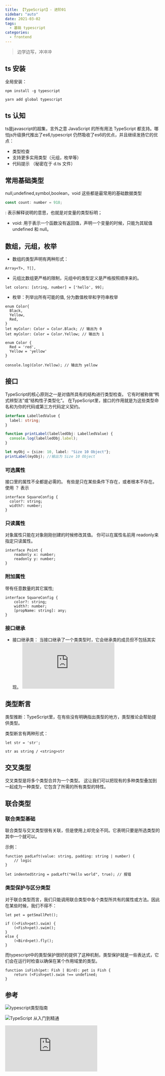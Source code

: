 ```yaml
---
title: 【TypeScript】- 进阶01
sidebar: "auto"
date: 2021-03-02
tags:
  - 基础 typescript
categories:
  - frontend
---
```


> 边学边写，冲冲冲

<!-- more -->

## ts 安装

全局安装：
```
npm install -g typescript

yarn add global typescript
```

## ts 认知

ts是javascript的超集，言外之意 JavaScript 的所有用法 TypeScript 都支持。哪怕js升级换代推出了es6,typescript 仍然吸收了es6的优点，并且继续发扬它的优点：
- 类型检查
- 支持更多实用类型（元组，枚举等）
- 代码提示 （秘密在于 d.ts 文件）

## 常用基础类型

null,undefined,symbol,boolean，void 这些都是最常用的基础数据类型

```js
const count: number = 918;
```

: 表示解释说明的意思，也就是对变量的类型标明；

* void: 用于表示一个函数没有返回值，声明一个变量的时候，只能为其赋值undefined 和 null。

## 数组，元组，枚举

- 数组的类型声明有两种形式：
```
Array<T>, T[], 
```

- 元组比数组更严格的限制，元组中的类型定义是严格按照顺序来的。

```
let colors: [string, number] = ['hello', 99];
```
- 枚举：列举出所有可能的值, 分为数值枚举和字符串枚举

```
enum Color{
  Black,
  Yellow,
  Red,
}
let myColor: Color = Color.Black; // 输出为 0
let myColor: Color = Color.Yellow; // 输出为 1

```

```
enum Color {
  Red = 'red',
  Yellow = 'yellow'
}

console.log(Color.Yellow); // 输出为 yellow
```

## 接口

TypeScript的核心原则之一是对值所具有的结构进行类型检查。 它有时被称做“鸭式辨型法”或“结构性子类型化”。 在TypeScript里，接口的作用就是为这些类型命名和为你的代码或第三方代码定义契约。

``` ts
interface LabelledValue {
  label: string;
}

function printLabel(labelledObj: LabelledValue) {
  console.log(labelledObj.label);
}

let myObj = {size: 10, label: "Size 10 Object"};
printLabel(myObj); //输出为 Size 10 Object
```

### 可选属性
接口里的属性不全都是必需的。 有些是只在某些条件下存在，或者根本不存在。使用 ？ 表示

```
interface SquareConfig {
  color?: string;
  width?: number;
}
```
### 只读属性
对象属性只能在对象刚刚创建的时候修改其值。 你可以在属性名前用 readonly来指定只读属性。
```
interface Point {
    readonly x: number;
    readonly y: number;
}
```

### 附加属性
带有任意数量的其它属性;
```
interface SquareConfig {
    color?: string;
    width?: number;
    [propName: string]: any;
}
```

### 接口继承

* 接口继承类： 当接口继承了一个类类型时，它会继承类的成员但不包括其实现。
![Typescript 中文文档](https://www.tslang.cn/docs/handbook/interfaces.html)

## 类型断言

类型推断：TypeScript里，在有些没有明确指出类型的地方，类型推论会帮助提供类型。

类型断言有两种形式：

```
let str = 'str';

str as string / <string>str
```

## 交叉类型
交叉类型是将多个类型合并为一个类型。 这让我们可以把现有的多种类型叠加到一起成为一种类型，它包含了所需的所有类型的特性。

## 联合类型

### 联合类型基础
联合类型与交叉类型很有关联，但是使用上却完全不同。它表明只要是所选类型的其中一个就可以。

示例：

```
function padLeft(value: string, padding: string | number) {
    // logic
}

let indentedString = padLeft("Hello world", true); // 报错
```

### 类型保护与区分类型

对于联合类型而言，我们只能调用联合类型中各个类型所共有的属性或方法。因此在某些时候，我们不得不：
```
let pet = getSmallPet();

if ((<Fish>pet).swim) {
    (<Fish>pet).swim();
}
else {
    (<Bird>pet).fly();
}

```
而typescript中的类型保护很好的提供了这种机制，类型保护就是一些表达式，它们会在运行时检查以确保在某个作用域里的类型。

```
function isFish(pet: Fish | Bird): pet is Fish {
    return (<Fish>pet).swim !== undefined;
}
```

## 参考

![typescript类型指南](https://nodelover.gitbook.io/typescript/)

![TypeScript 从入门到精通](https://juejin.cn/post/6844903886180843527)

![Typescript中文](https://www.tslang.cn/docs/handbook/type-inference.html)